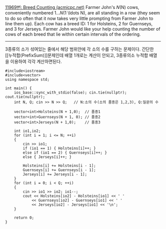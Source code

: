[11969번: Breed Counting (acmicpc.net)](https://www.acmicpc.net/problem/11969)
Farmer John's 𝑁\(N\) cows, conveniently numbered 1…𝑁\(1 \ldots N\), are all standing in a row (they seem to do so often that it now takes very little prompting from Farmer John to line them up). Each cow has a breed ID: 1 for Holsteins, 2 for Guernseys, and 3 for Jerseys. Farmer John would like your help counting the number of cows of each breed that lie within certain intervals of the ordering.

-------------------------------
3종류의 소가 섞여있는 줄에서 해당 범위안에 각 소의 수를 구하는
문제이다. 
간단한[[누적합(PrefixSum)]]문제인데 배열 1개로는 계산이 안되고,
3종류의소 누적합 배열을 이용하여 각각 계산하면된다.

```
#include<iostream>
#include<vector>
using namespace std;

int main() {
    ios_base::sync_with_stdio(false); cin.tie(nullptr); cout.tie(nullptr);
    int N, Q; cin >> N >> Q;   // N:소의 수(소의 품종은 1,2,3), Q:질문의 수
    
    vector<int>Holsteins(N + 1,0);  // 품종1
    vector<int>Guernseys(N + 1, 0); // 품종2
    vector<int>Jerseys(N + 1,0);    // 품종3

    int io1,io2;
    for (int i = 1; i <= N; ++i)
    {
        cin >> io1;
        if (io1 == 1) { Holsteins[i]++; }
        else if (io1 == 2) { Guernseys[i]++; }
        else { Jerseys[i]++; }

        Holsteins[i] += Holsteins[i - 1];
        Guernseys[i] += Guernseys[i - 1];
        Jerseys[i] += Jerseys[i - 1];
    }
    for (int i = 0; i < Q; ++i)
    {
        cin >> io1 >> io2; io1--;
        cout << Holsteins[io2] - Holsteins[io1] << ' ' 
            << Guernseys[io2] - Guernseys[io1] << ' ' 
            << Jerseys[io2] - Jerseys[io1] << '\n';
    }

    return 0;
}

```